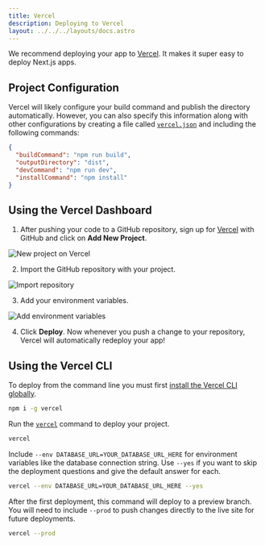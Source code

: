 ```yaml
---
title: Vercel
description: Deploying to Vercel
layout: ../../../layouts/docs.astro
---
```


We recommend deploying your app to [Vercel](https://vercel.com/?utm_source=t3-oss&utm_campaign=oss). It makes it super easy to deploy Next.js apps.

## Project Configuration

Vercel will likely configure your build command and publish the directory automatically. However, you can also specify this information along with other configurations by creating a file called [`vercel.json`](https://vercel.com/docs/project-configuration) and including the following commands:

```json
{
  "buildCommand": "npm run build",
  "outputDirectory": "dist",
  "devCommand": "npm run dev",
  "installCommand": "npm install"
}
```

## Using the Vercel Dashboard

1. After pushing your code to a GitHub repository, sign up for [Vercel](https://vercel.com/?utm_source=t3-oss&utm_campaign=oss) with GitHub and click on **Add New Project**.

![New project on Vercel](/images/vercel-new-project.webp)

2. Import the GitHub repository with your project.

![Import repository](/images/vercel-import-project.webp)

3. Add your environment variables.

![Add environment variables](/images/vercel-env-vars.webp)

4. Click **Deploy**. Now whenever you push a change to your repository, Vercel will automatically redeploy your app!

## Using the Vercel CLI

To deploy from the command line you must first [install the Vercel CLI globally](https://vercel.com/docs/cli#installing-vercel-cli).

```bash
npm i -g vercel
```

Run the [`vercel`](https://vercel.com/docs/cli/deploying-from-cli) command to deploy your project.

```bash
vercel
```

Include `--env DATABASE_URL=YOUR_DATABASE_URL_HERE` for environment variables like the database connection string. Use `--yes` if you want to skip the deployment questions and give the default answer for each.

```bash
vercel --env DATABASE_URL=YOUR_DATABASE_URL_HERE --yes
```

After the first deployment, this command will deploy to a preview branch. You will need to include `--prod` to push changes directly to the live site for future deployments.

```bash
vercel --prod
```

  
